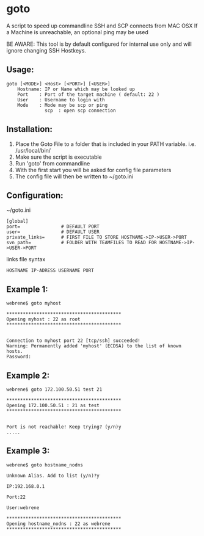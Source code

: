 # goto
A script to speed up commandline SSH and SCP connects from MAC OSX
If a Machine is unreachable, an optional ping may be used

BE AWARE: This tool is by default configured for internal use only and will ignore changing SSH Hostkeys. 


Usage:
------

    goto [<MODE>] <Host> [<PORT>] [<USER>]
	    Hostname: IP or Name which may be looked up
		Port    : Port of the target machine ( default: 22 )
		User    : Username to login with
		Mode    : Mode may be scp or ping
		          scp  : open scp connection


Installation:
-------------

1. Place the Goto File to a folder that is included in your PATH variable. i.e. /usr/local/bin/
2. Make sure the script is executable
3. Run 'goto' from commandline
4. With the first start you will be asked for config file parameters
5. The config file will then be written to ~/goto.ini


Configuration:
--------------

~/goto.ini

    [global]
    port=               # DEFAULT PORT
    user=               # DEFAULT USER
    private_links=      # FIRST FILE TO STORE HOSTNAME->IP->USER->PORT
    svn_path=           # FOLDER WITH TEAMFILES TO READ FOR HOSTNAME->IP->USER->PORT

links file syntax

    HOSTNAME IP-ADRESS USERNAME PORT
    
    

Example 1:
----------

    webrene$ goto myhost

    ******************************************
    Opening myhost : 22 as root
    ******************************************


    Connection to myhost port 22 [tcp/ssh] succeeded!
    Warning: Permanently added 'myhost' (ECDSA) to the list of known hosts.
    Password:
    
    
Example 2:
----------

    webrene$ goto 172.100.50.51 test 21

    ******************************************
    Opening 172.100.50.51 : 21 as test
    ******************************************


    Port is not reachable! Keep trying? (y/n)y
    .....
   
   
Example 3:
----------

    webrene$ goto hostname_nodns

    Unknown Alias. Add to list (y/n)?y

    IP:192.168.0.1

    Port:22

    User:webrene 
    
    ******************************************
    Opening hostname_nodns : 22 as webrene
    ******************************************  
    
